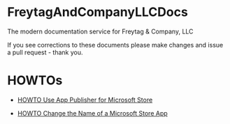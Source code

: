 # FreytagAndCompanyLLCDocs
The modern documentation service for Freytag &amp; Company, LLC

If you see corrections to these documents please make changes and issue a pull request - thank you.

# HOWTOs

- [HOWTO Use App Publisher for Microsoft Store](HOWTO-App-Publisher-for-Microsoft-Store-Usage.md)

- [HOWTO Change the Name of a Microsoft Store App](HOWTO-Change-the-name-of-a-microsoft-store-app.md)
